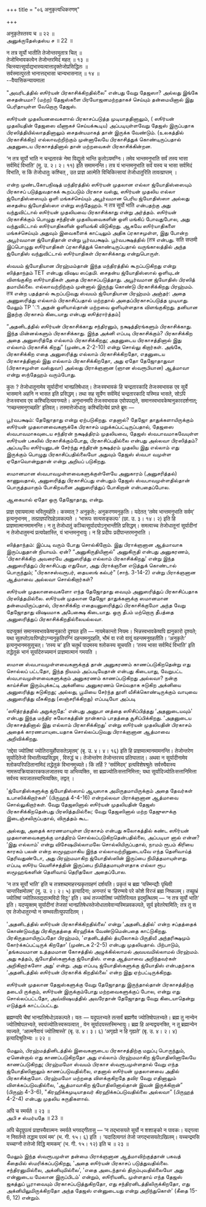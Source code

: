 +++
title = "०६ अनुकृत्यधिकरणम्"

+++

अनुकृतेस्तस्य च ॥ २२ ॥  
அனுக்ருதேஸ்தஸ்ய ச ॥ 22 ॥

न तत्र सूर्यो भातीति तेजोन्तरमुतात्र चित् ॥  
तेजोभिभावकत्वेन तेजोन्तरमिदं महत् ॥ १३ ॥  
चित्स्यात्सूर्याद्यभास्यत्वात्तादृक्तेजोप्रसिद्धितः ॥  
सर्वस्मात्पुरतो भानात्तद्भासा चान्यभासनात् ॥ १४ ॥  
--वैयासिकन्यायमाला

"அவரிடத்தில் ஸூர்யன் பிரகாசிக்கிறதில்லை” என்பது வேறு தேஜஸா? அல்லது இங்கே
சைதன்யமா? (மற்ற) தேஜஸ்களை பிரயோஜனமற்றதாகச் செய்யும் தன்மையினால் இது
பெரிதாயுள்ள வேறொரு தேஜஸ்.

ஸூர்யன் முதலியனவைகளால் பிரகாசப்படுத்த முடியாததினாலும், ( ஸூர்யன்
முதலியதின் தேஜஸை வீணாகச் செய்யக்கூடிய) அப்படியுள்ளவேறு தேஜஸ் இருப்பதாக
பிரஸித்தியில்லாததினாலும் சைதன்யமாகத் தான் இருக்க வேண்டும். (உலகத்தில்
பிரகாசிக்கிற) எல்லாவற்றிற்கும் முன்னாலேயே பிரகாசித்துக் கொண்டிருப்பதால்
அதனுடைய பிரகாசத்தினால் தான் மற்றவைகள் பிரகாசிக்கின்றன.

‘न तत्र सूर्यो भाति न चन्द्रतारकं नेमा विद्युतो भान्ति कुतोऽयमग्निः।
तमेव भान्तमनुभाति सर्वं तस्य भासा सर्वमिदं विभाति’ (मु. उ. २। २। ११)
इति समामनन्ति। तत्र यं भान्तमनुभाति सर्वं यस्य च भासा सर्वमिदं विभाति,
स किं तेजोधातुः कश्चित् , उत प्राज्ञ आत्मेति विचिकित्सायां तेजोधातुरिति
तावत्प्राप्तम् ।

என்ற முண்டகோபநிஷத் மந்திரத்தில் ஸூர்யன் முதலான எல்லா ஜ்யோதிஸ்ஸையும்
பிரகாசப் படுத்துவதாகக் கூறப்படும் பிரகாச வஸ்து, ஸூர்யன் முதலிய எல்லா
ஜ்யோதிஸ்ஸையும் ஒளி மங்கச்செய்யும் அபூர்வமான பெரிய ஜ்யோதிஸ்ஸா அல்லது
சைதன்ய ஜ்யோதிஸ்ஸா என்று ஸந்தேஹம். न तत्र सूर्यो भाति என்பதற்கு அது
வந்துவிட்டால் ஸூர்யன் முதலியவை பிரகாசிக்காது என்று அர்த்தம். ஸூர்யன்
பிரகாசிக்கும் பொழுது சந்திரன் முதலியவைகளின் ஒளி மங்கிப் போவதுபோல, அது
வந்துவிட்டால் ஸூர்யாதிகளின் ஒளிமங்கி விடுகிறது. ஆகவே ஸூர்யாதிகளை
மங்கச்செய்யும் அதுவும் இவைகளைக் காட்டிலும் அதிக ப்ரகாசமுள்ள, இது போன்ற
அபூர்வமான ஜ்யோதிதான் என்று பூர்வபக்ஷம். பூர்வபக்ஷத்தில் (तत्र என்பது.
सति सप्तमी இப்பொழுது ஸூர்யாதிகள் ப்ரகாசித்துக் கொண்டிருப்பதால்
வருங்காலத்தில் அந்த ஜ்யோதிஸ் வந்துவிட்டால் ஸூர்யாதிகள் பிரகாசிக்காது
என்றுபொருள்.

ஸ்வயம் ஜ்யோதியான பிரஹ்மம்தான் இந்த மந்திரத்தில் கூறப்படுகிறது என்று
ஸித்தாந்தம் TET என்பது விஷய ஸப்தமி. சைதன்ய ஜ்யோதிஸ்ஸால் ஒளியுடன்
விளங்குகிற ஸூர்யாதிகள் அதை பிரகாசப்படுத்தாது. அபூர்வமான ஜ்யோதிஸ் பிரஸித்
தமாயில்லை. எல்லாவற்றிற்கும் முன்னால் இருந்து கொண்டு பிரகாசிக்கிறது
பிரஹ்மம். तत्र என்ற பதத்தால் கூறப்படுவது ஸ்வயம் ஜ்யோதியான பிரஹ்மம்
அஞ்தர்: அதை அணுஸரித்து எல்லாம் பிரகாசிப்பதால் மற்றதால்
அதைப்பிரகாசப்படுத்த முடியாது. மேலும் TP 'ி அதன் ஒளியால்தான் மற்றவை
ஒளியுள்ளதாக விளங்குகிறது. தனியான இதற்கு பிரகாசம் கிடையாது என்பது
ஸூத்ரார்த்தம்\]

“அதனிடத்தில் ஸூர்யன் பிரகாசிக்காது சந்திரனும், நக்ஷத்திரங்களும்
பிரகாசிக்காது. இந்த மின்னல்களும் பிரகாசிக்காது. இந்த அக்னி எப்படி
பிரகாசிக்கும்? பிரகாசிக்கிற அதை அனுஸரித்தே எல்லாம் பிரகாசிக்கிறது;
அதனுடைய பிரகாசத்தினால் இது எல்லாம் பிரகாசிக் கிறது” (முண்டக 2-2-10)
என்று சொல்லு கிறார்கள். அங்கே, பிரகாசிக்கிற எதை அனுஸரித்து எல்லாம்
பிரகாசிக்கிறதோ, எதனுடைய பிரகாசத்தினால் இது எல்லாம் பிரகாசிக்கிறதோ, அது
ஏதோ தேஜோதாதுவா (பிரகாசமுள்ள வஸ்துவா) அல்லது பிராக்ஞனான (ஞான ஸ்வரூபியான)
ஆத்மாவா என்று ஸந்தேஹம் வரும்போது.

कुतः ? तेजोधातूनामेव सूर्यादीनां भानप्रतिषेधात्। तेजःस्वभावकं हि
चन्द्रतारकादि तेजःस्वभावक एव सूर्ये भासमाने अहनि न भासत इति प्रसिद्धम्।
तथा सह सूर्येण सर्वमिदं चन्द्रतारकादि यस्मिन्न भासते, सोऽपि तेजःस्वभाव
एव कश्चिदित्यवगम्यते। अनुभानमपि तेजःस्वभावक एवोपपद्यते,
समानस्वभावकेष्वनुकारदर्शनात्; ‘गच्छन्तमनुगच्छति’ इतिवत्।
तस्मात्तेजोधातुः कश्चिदित्येवं प्राप्ते ब्रूमः —

பூர்வபக்ஷம்: தேஜோதாது என்று ஏற்படுகிறது. எதனால்? தேஜோ
தாதுக்களாயிருக்கும் ஸூர்யன் முதலானவைகளுக்கே பிரகாசம்
மறுக்கப்பட்டிருப்பதால், தேஜஸை ஸ்வபாவமாகவுடைய சந்திரன் நக்ஷத்திரம்
முதலியவை, தேஜஸ் ஸ்வபாவமாகவேயுள்ள ஸூர்யன் பகலில் பிரகாசிக்கும்போது,
பிரகாசிப்பதில்லை என்பது அல்லவா பிரஸித்தம்? அப்படியே ஸூர்யனுடன் சேர்ந்து
சந்திரன் நக்ஷத்ரம் முதலிய இது எல்லாம் எது இருக்கும் பொழுது
பிரகாசிப்பதில்லையோ அதுவும் தேஜஸ் ஸ்வபா வமுள்ள ஏதோவொன்றுதான் என்று அறியப்
படுகிறது.

ஸமானமான ஸ்வபாவமுள்ளவைகளுக்குள்ளேயே அனுகாரம் (அனுசரித்தல்) காணுவதால்,
அனுஸரித்து பிரகாசிப்பது என்பதும் தேஜஸ் ஸ்வபாவமுள்ளதில்தான் பொருத்தமாகும்
போகிறவனை அனுஸரித்துப் போகிறான் என்பதைப்போல.

ஆகையால் ஏதோ ஒரு தேஜோதாது, என்று.

प्राज्ञ एवायमात्मा भवितुमर्हति। कस्मात् ? अनुकृतेः; अनुकरणमनुकृतिः।
यदेतत् ‘तमेव भान्तमनुभाति सर्वम्’ इत्यनुभानम् ,
तत्प्राज्ञपरिग्रहेऽवकल्पते । ‘भारूपः सत्यसङ्कल्पः’ (छा. उ. ३। १४। २)
इति हि प्राज्ञमात्मानमामनन्ति। न तु तेजोधातुं
कञ्चित्सूर्यादयोऽनुभान्तीति प्रसिद्धम्। समत्वाच्च तेजोधातूनां
सूर्यादीनां न तेजोधातुमन्यं प्रत्यपेक्षास्ति, यं भान्तमनुभायुः। न हि
प्रदीपः प्रदीपान्तरमनुभाति ।

ஸித்தாந்தம்: இப்படி வரும் போது சொல்கிறோம். இது பிராக்ஞனான ஆத்மாவாக
இருப்பதுதான் நியாயம். ஏன்? “அனுகிருதியினால்” அனுகிருதி என்பது அனுகரணம்,
‘பிரகாசிக்கிற அவரையே அனுஸரித்து எல்லாம் பிரகாசிக்கிறது' என்று இந்த
அனுஸரித்துப் பிரகாசிப்பது எதுவோ, அது பிராக்ஞனை எடுத்துக் கொண்டால்
பொருந்தும்; "பிரகாசஸ்வரூபர், தையஸங் கல்பர்" (சாந். 3-14-2) என்று
பிராக்ஞனான ஆத்மாவை அல்லவா சொல்கிறார்கள்?

ஸூர்யன் முதலானவைகளோ எந்த தேஜோதாது வையும் அனுஸரித்துப் பிரகாசிப்பதாக
பிரஸித்தமில்லை. ஸூர்யன் முதலான தேஜோ தாதுக்களுக்கு ஸமானமான
தன்மையிருப்பதால், பிரகாசிக்கிற எதையனுஸரித்துப் பிரகாசிக்குமோ அந்த வேறு
தேஜோதாது விஷயமாக அபேக்ஷை கிடையாது. ஒரு தீபம் மற்றொரு தீபத்தை
அனுஸரித்துப் பிரகாசிக்கிறதில்லையல்லவா.

यदप्युक्तं समानस्वभावकेष्वनुकारो दृश्यत इति — नायमेकान्तो नियमः।
भिन्नस्वभावकेष्वपि ह्यनुकारो दृश्यते; यथा
सुतप्तोऽयःपिण्डोऽग्न्यनुकृतिरग्निं दहन्तमनुदहति, भौमं वा रजो वायुं
वहन्तमनुवहतीति। ‘अनुकृतेः’ इत्यनुभानमसुसूचत्। ‘तस्य च’ इति चतुर्थं
पादमस्य श्लोकस्य सूचयति। ‘तस्य भासा सर्वमिदं विभाति’ इति तद्धेतुकं भानं
सूर्यादेरुच्यमानं प्राज्ञमात्मानं गमयति ।

ஸமான ஸ்வபாவமுள்ளவைகளுக்குத் தான் அனுகரணம் காணப்படுகிறதென்று எது சொல்லப்
பட்டதோ, இந்த நியமம் அப்படியேதான் என்பது கிடையாது, வேறுபட்ட
ஸ்வபாவமுள்ளவைகளுக்கும் அனுகரணம் காணப்படுகிறது அல்லவா? நன்கு காய்ச்சின
இரும்புக்கட்டி அக்னியை அனுகரணம் செய்வதாக சுடுகிற அக்னியை அனுஸரித்து
சுடுகிறது; அல்லது, பூமியை சேர்ந்த தூளி வீசிக்கொண்டிருக்கும் வாயுவை
அனுஸரித்து வீசுகிறது (ஸஞ்சரிக்கிறது) எப்படியோ அப்படி

‘ஸூத்ரத்ததில் அநுக்ருதே:' என்பது அனுபா னத்தை ஸூசிப்பித்தது ‘அதனுடையவும்'
என்பது இந்த மந்திர சுலோகத்தின் நான்காம் பாதத்தை சூசிப்பிக்கிறது.
'அதனுடைய பிரகாசத்தினால் இது எல்லாம் பிரகாசிக்கிறது' என்று ஸூர்யன்
முதலியதின் பிரகாசம் அதைக் காரணமாயுடையதாக சொல்லப்படுவது பிராக்ஞனான
ஆத்மாவை அறிவிக்கிறது.

‘तद्देवा ज्योतिषां ज्योतिरायुर्होपासतेऽमृतम्’ (बृ. उ. ४। ४। १६) इति हि
प्राज्ञमात्मानमामनन्ति। तेजोन्तरेण सूर्यादितेजो विभातीत्यप्रसिद्धम् ,
विरुद्धं च। तेजोन्तरेण तेजोन्तरस्य प्रतिघातात्। अथवा न सूर्यादीनामेव
श्लोकपरिपठितानामिदं तद्धेतुकं विभानमुच्यते। किं तर्हि ? ‘सर्वमिदम्’
इत्यविशेषश्रुतेः सर्वस्यैवास्य नामरूपक्रियाकारकफलजातस्य या अभिव्यक्तिः,
सा ब्रह्मज्योतिःसत्तानिमित्ता; यथा सूर्यादिज्योतिःसत्तानिमित्ता सर्वस्य
रूपजातस्याभिव्यक्तिः, तद्वत् ।

'ஜ்யோதிஸ்களுக்கு ஜ்யோதிஸ்ஸாய் ஆயுஸாக அமிருதமாயிருக்கும் அதை தேவர்கள்
உபாஸிக்கிறார்கள்' (பிருஹத் 4-4-16) என்றல்லவா பிராக்ஞனான ஆத்மாவை
சொல்லுகிறார்கள். வேறு தேஜஸினால் ஸூர்யன் முதலியதின் தேஜஸ்
பிரகாசிக்கிறதென்பது பிரஸித்தமில்லை; வேறு தேஜஸினால் மற்ற தேஜுஸுக்கு
இடைஞ்சலிருப்பதால், விருத்தம் கூட.

அல்லது, அதைக் காரணமாயுள்ள பிரகாசம் என்பது சுலோகத்தில் கண்ட ஸூர்யன்
முதலானவைகளுக்கு மாத்திரம் சொல்லப்படுகிறதென்பதில்லை, அப்படியா னால் என்ன?
‘இது எல்லாம்' என்று விசேஷமில்லாமலே சொல்லியிருப்பதால், நாமம் ரூபம் கிரியை
காரகம் பலன் என்ற ஸமூஹமாகிய இந்த எல்லாவற்றினுடையவே எந்த தெளிவாய்த்
தெரிவதுண்டோ, அது பிரஹ்மமாகிற ஜ்யோதிஸ்ஸின் இருப்பை நிமித்தமாயுள்ளது.
எப்படி ஸூர்ய வெளிச்சத்தின் இருப்பை நிமித்தமாயுள்ளதாக எல்லா ரூப
ஸமூஹங்களின் தெளிவாய் தெரிதலோ அதைப்போல.

‘न तत्र सूर्यो भाति’ इति च तत्रशब्दमाहरन्प्रकृतग्रहणं दर्शयति। प्रकृतं
च ब्रह्म ‘यस्मिन्द्यौः पृथिवी चान्तरिक्षमोतम्’ (मु. उ. २। २। ५)
इत्यादिना; अनन्तरं च ‘हिरण्मये परे कोशे विरजं ब्रह्म निष्कलम्।
तच्छुभ्रं ज्योतिषां ज्योतिस्तद्यदात्मविदो विदुः’ इति। कथं तज्ज्योतिषां
ज्योतिरित्यत इदमुत्थितम् — ‘न तत्र सूर्यो भाति’ इति। यदप्युक्तम्
सूर्यादीनां तेजसां भानप्रतिषेधस्तेजोधातावेवान्यस्मिन्नवकल्पते, सूर्य
इवेतरेषामिति; तत्र तु स एव तेजोधातुरन्यो न सम्भवतीत्युपपादितम् ।

'அதனிடத்தில் ஸூர்யன் பிரகாசிக்கிறதில்லை' என்று ‘அதனிடத்தில்' என்ற
சப்தத்தைக் கொண்டுவந்து பிரகிருதத்தை கிரஹிக்க வேண்டுமென்பதை காட்டுகிறது.
பிரகிருதமாயிருப்பதோ பிரஹ்மம், 'எதனிடத்தில் த்யுலோகம் பிருதிவீ
அந்தரிக்ஷமும் கோர்க்கப்பட்டிருக் கிறதோ' (முண்டக 2-2-5) என்பது
முதலியதால். பிற்பாடும், 'தங்கமயமான உத்தமமான கோசத்தில் அழுக்கில்லாமல்
அவயவமில்லாமல் பிரஹ்மம். அது சுத்தம், ஜ்யோதிஸ்களுக்கு ஜ்யோதிஸ். எதை
ஆத்மாவை அறிந்தவர்கள் அறிகிறார்களோ அது' என்று. அது எப்படி ஜ்யோதிஸ்களுக்கு
ஜ்யோதிஸ் என்பதற்காக ‘அதனிடத்தில் ஸூர்யன் பிரகாசிக் கிறதில்லை' என்ற இது
ஏற்பட்டிருக்கிறது.

ஸூர்யன் முதலான தேஜஸ்களுக்கு வேறு தேஜோதாது இருந்தால்தான் பிரகாசத்திற்கு
தடையி ருக்கும், ஸூர்யன் இருக்கும்போது மற்றவைகளுக்குப் போல, என்று எது
சொல்லப்பட்டதோ, அவ்விஷயத்தில் அவரேதான் தேஜோதாது வேறு கிடையாதென்று
எடுத்துக் காட்டப்பட்டது.

ब्रह्मण्यपि चैषां भानप्रतिषेधोऽवकल्पते। यतः — यदुपलभ्यते तत्सर्वं
ब्रह्मणैव ज्योतिषोपलभ्यते। ब्रह्म तु नान्येन ज्योतिषोपलभ्यते,
स्वयंज्योतिःस्वरूपत्वात् , येन सूर्यादयस्तस्मिन्भायुः। ब्रह्म हि
अन्यद्व्यनक्ति, न तु ब्रह्मान्येन व्यज्यते, ‘आत्मनैवायं ज्योतिषास्ते’
(बृ. उ. ४। ३। ६) ‘अगृह्यो न हि गृह्यते’ (बृ. उ. ४। २। ४)
इत्यादिश्रुतिभ्यः ॥ २२ ॥

மேலும், பிரஹ்மத்தினிடத்தில் இவைகளுடைய பிரகாசத்திற்கு மறுப்பு பொருந்தும்,
ஏனென்றால் எது காணப்படுகிறதோ அது எல்லாம் பிரஹ்மமாகிற ஜ்யோதிஸினாலேயே
காணப்படுகிறது; பிரஹ்மமோ ஸ்வயம் பிரகாச ஸ்வரூபமுள்ளதால் வேறு எந்த
ஜ்யோதிஸினாலும் காணப்படுவதில்லை, எதனால் ஸூர்யன் முதலானவை அதில்
பிரகாசிக்குமோ. பிரஹ்மமோ மற்றதை விளக்குகிறதே தவிர வேறு எதினாலும்
விளக்கப்படுவதில்லை, 'ஆத்மாவாகிற ஜ்யோதிஸினால்தான் இவன் இருக்கிறான்”
(பிருஹ் 4-3-6), "கிரஹிக்கமுடியாதவர் கிரஹிக்கப்படுவதில்லை அல்லவா”
(பிருஹத் 4-2-4) என்பது முதலிய சுருதிகளால்.

अपि च स्मर्यते ॥ २३ ॥  
அபி ச ஸ்மர்யதே ॥ 23 ॥

अपि चेदृग्रूपत्वं प्राज्ञस्यैवात्मनः स्मर्यते भगवद्गीतासु — ‘न तद्भासयते
सूर्यो न शशाङ्को न पावकः। यद्गत्वा न निवर्तन्ते तद्धाम परमं मम’ (भ. गी.
१५। ६) इति । ‘यदादित्यगतं तेजो जगद्भासयतेऽखिलम्। यच्चन्द्रमसि
यच्चाग्नौ तत्तेजो विद्धि मामकम्’ (भ. गी. १५। १२) इति च ॥ २३ ॥

மேலும் இந்த ஸ்வரூபமுள்ள தன்மை பிராக்ஞனான ஆத்மாவிற்குத்தான் பகவத்
கீதையில் ஸ்மரிக்கப்படுகிறது, 'அதை ஸூர்யன் பிரகாசப் படுத்துவதில்லை.
சந்திரனுமில்லை, அக்னியுமில்லை', 'எதை அடைந்தால் திரும்புவதில்லையோ அது
என்னுடைய மேலான இருப்பிடம்' என்றும், ஸூரியனிட முள்ளதாய் எந்த தேஜஸ்
ஜகத்துப் பூராவையும் பிரகாசப்படுத்துகிறதோ, எது சந்திரனிடத்திலிருக்கிறதோ,
எது அக்னியிலுமிருக்கிறதோ அந்த தேஜஸ் என்னுடையது என்று அறிந்துகொள்' (கீதை
15-6, 12) என்றும்.
